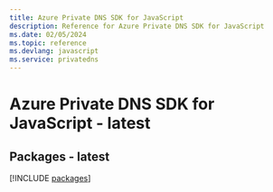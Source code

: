 ```yaml
---
title: Azure Private DNS SDK for JavaScript
description: Reference for Azure Private DNS SDK for JavaScript
ms.date: 02/05/2024
ms.topic: reference
ms.devlang: javascript
ms.service: privatedns
---
```

# Azure Private DNS SDK for JavaScript - latest
## Packages - latest
[!INCLUDE [packages](private-dns-index.md)]